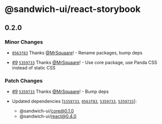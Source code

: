 # @sandwich-ui/react-storybook

## 0.2.0

### Minor Changes

- [`0563f83`](https://github.com/MrSquaare/sandwich-ui/commit/0563f833a175875d357d8c5aa9a7efc37f2a3cee) Thanks [@MrSquaare](https://github.com/MrSquaare)! - Rename packages, bump deps

- [#9](https://github.com/MrSquaare/sandwich-ui/pull/9) [`5359733`](https://github.com/MrSquaare/sandwich-ui/commit/53597336cdedb347f282eb81e6917f59596194bf) Thanks [@MrSquaare](https://github.com/MrSquaare)! - Use core package, use Panda CSS instead of static CSS

### Patch Changes

- [#9](https://github.com/MrSquaare/sandwich-ui/pull/9) [`5359733`](https://github.com/MrSquaare/sandwich-ui/commit/53597336cdedb347f282eb81e6917f59596194bf) Thanks [@MrSquaare](https://github.com/MrSquaare)! - Bump deps

- Updated dependencies [[`5359733`](https://github.com/MrSquaare/sandwich-ui/commit/53597336cdedb347f282eb81e6917f59596194bf), [`0563f83`](https://github.com/MrSquaare/sandwich-ui/commit/0563f833a175875d357d8c5aa9a7efc37f2a3cee), [`5359733`](https://github.com/MrSquaare/sandwich-ui/commit/53597336cdedb347f282eb81e6917f59596194bf), [`5359733`](https://github.com/MrSquaare/sandwich-ui/commit/53597336cdedb347f282eb81e6917f59596194bf)]:
  - @sandwich-ui/core@0.1.0
  - @sandwich-ui/react@0.4.0
